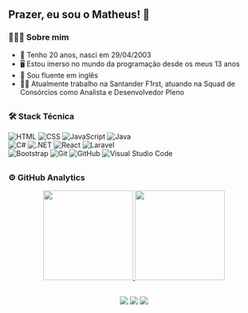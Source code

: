## Prazer, eu sou o Matheus! 👋

### 👨🏻‍💻 Sobre mim

- 👨 Tenho 20 anos, nasci em 29/04/2003
- 🖥️ Estou imerso no mundo da programação desde os meus 13 anos
- 💬 Sou fluente em inglês
- 🧑‍💼 Atualmente trabalho na Santander F1rst, atuando na Squad de Consórcios como Analista e Desenvolvedor Pleno

##
  
  ### 🛠 Stack Técnica
  ![HTML](https://img.shields.io/badge/-HTML-05122A?style=flat&logo=HTML5)
  ![CSS](https://img.shields.io/badge/-CSS-05122A?style=flat&logo=CSS3&logoColor=1572B6)
  ![JavaScript](https://img.shields.io/badge/-JavaScript-05122A?style=flat&logo=javascript)
  ![Java](https://img.shields.io/badge/-Java-05122A?style=flat&logo=Java&logoColor=FFA518)\
  ![C#](https://img.shields.io/badge/-C%20Sharp-05122A?style=flat&logo=csharp&logoColor=FFFFFF)
  ![.NET](https://img.shields.io/badge/-.NET-05122A?style=flat&logo=dotnet&logoColor=512BD4)
  ![React](https://img.shields.io/badge/-React-05122A?style=flat&logo=react)
  ![Laravel](https://img.shields.io/badge/-Laravel-05122A?style=flat&logo=laravel&logoColor=FF2D20)\
  ![Bootstrap](https://img.shields.io/badge/-Bootstrap-05122A?style=flat&logo=bootstrap&logoColor=563D7C)
  ![Git](https://img.shields.io/badge/-Git-05122A?style=flat&logo=git)
  ![GitHub](https://img.shields.io/badge/-GitHub-05122A?style=flat&logo=github)
  ![Visual Studio Code](https://img.shields.io/badge/-Visual%20Studio%20Code-05122A?style=flat&logo=visual-studio-code&logoColor=007ACC)
  
  ##
  
  ### ⚙️ GitHub Analytics
  
  <div align="center">
    <a href="https://github.com/Crdzcode">
    <img height="180em" src="https://github-readme-stats.vercel.app/api?username=Crdzcode&show_icons=true&theme=aura&include_all_commits=true&count_private=true"/>
    <img height="180em" src="https://github-readme-stats.vercel.app/api/top-langs/?username=Crdzcode&layout=compact&langs_count=7&theme=aura"/>
  </div>
  
  ##
 
<div align="center"> 
  <a href="https://www.instagram.com/mm_cardoso_/" target="_blank"><img src="https://img.shields.io/badge/-Instagram-%23E4405F?style=for-the-badge&logo=instagram&logoColor=white" target="_blank"></a> 
  <a href = "mailto:matheusmatoscardoso@gmail.com"><img src="https://img.shields.io/badge/-Gmail-%23333?style=for-the-badge&logo=gmail&logoColor=white" target="_blank"></a>
  <a href="https://www.linkedin.com/in/mm-cardoso-/" target="_blank"><img src="https://img.shields.io/badge/-LinkedIn-%230077B5?style=for-the-badge&logo=linkedin&logoColor=white" target="_blank"></a> 
 
</div>
